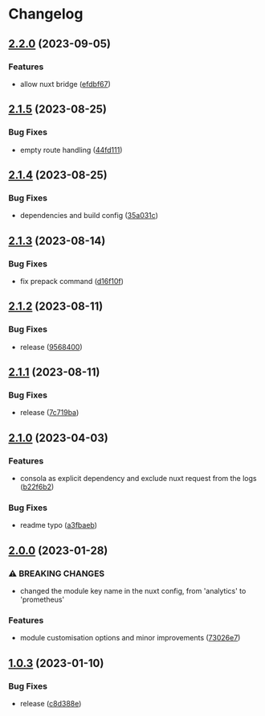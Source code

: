 # Changelog

## [2.2.0](https://github.com/artmizu/nuxt-prometheus/compare/v2.1.5...v2.2.0) (2023-09-05)


### Features

* allow nuxt bridge ([efdbf67](https://github.com/artmizu/nuxt-prometheus/commit/efdbf67c822151869fce62ab05dc6ac25fde54ca))

## [2.1.5](https://github.com/artmizu/nuxt-prometheus/compare/v2.1.4...v2.1.5) (2023-08-25)


### Bug Fixes

* empty route handling ([44fd111](https://github.com/artmizu/nuxt-prometheus/commit/44fd111df9560206a1c4f2dc50ea9ca064193469))

## [2.1.4](https://github.com/artmizu/nuxt-prometheus/compare/v2.1.3...v2.1.4) (2023-08-25)


### Bug Fixes

* dependencies and build config ([35a031c](https://github.com/artmizu/nuxt-prometheus/commit/35a031ccc869b2bcc4a96d3f8de79040f95fb66d))

## [2.1.3](https://github.com/artmizu/nuxt-prometheus/compare/v2.1.2...v2.1.3) (2023-08-14)


### Bug Fixes

* fix prepack command ([d16f10f](https://github.com/artmizu/nuxt-prometheus/commit/d16f10f777671a0a7bbe55743ba2f4bd4e1ea0f9))

## [2.1.2](https://github.com/artmizu/nuxt-prometheus/compare/v2.1.1...v2.1.2) (2023-08-11)


### Bug Fixes

* release ([9568400](https://github.com/artmizu/nuxt-prometheus/commit/956840064945fd98f9075f8bfa4e8a6672fbc700))

## [2.1.1](https://github.com/artmizu/nuxt-prometheus/compare/v2.1.0...v2.1.1) (2023-08-11)


### Bug Fixes

* release ([7c719ba](https://github.com/artmizu/nuxt-prometheus/commit/7c719bab911324421f24861ae6b0f787dd1fc35e))

## [2.1.0](https://github.com/artmizu/nuxt-prometheus/compare/v2.0.0...v2.1.0) (2023-04-03)


### Features

* consola as explicit dependency and exclude nuxt request from the logs ([b22f6b2](https://github.com/artmizu/nuxt-prometheus/commit/b22f6b2e1264298b395fcf5e52602b64aa1c7dd7))


### Bug Fixes

* readme typo ([a3fbaeb](https://github.com/artmizu/nuxt-prometheus/commit/a3fbaeb217ce1579941c9a60699dea3d8b81bb7e))

## [2.0.0](https://github.com/artmizu/nuxt-prometheus/compare/v1.0.3...v2.0.0) (2023-01-28)


### ⚠ BREAKING CHANGES

* changed the module key name in the nuxt config, from 'analytics' to 'prometheus'

### Features

* module customisation options and minor improvements ([73026e7](https://github.com/artmizu/nuxt-prometheus/commit/73026e7f1775aa7b516897ffec4d083fcb6676d3))

## [1.0.3](https://github.com/artmizu/nuxt-prometheus/compare/v1.0.2...v1.0.3) (2023-01-10)


### Bug Fixes

* release ([c8d388e](https://github.com/artmizu/nuxt-prometheus/commit/c8d388e46ed375e1e32432a98f8dbbdf2f24d24e))
